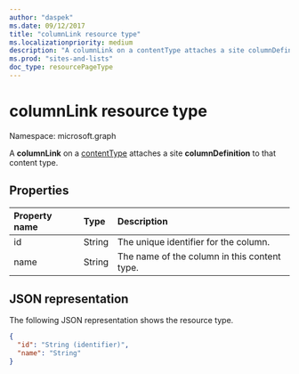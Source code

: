 ```yaml
---
author: "daspek"
ms.date: 09/12/2017
title: "columnLink resource type"
ms.localizationpriority: medium
description: "A columnLink on a contentType attaches a site columnDefinition to that content type."
ms.prod: "sites-and-lists"
doc_type: resourcePageType
---
```


# columnLink resource type

Namespace: microsoft.graph

A **columnLink** on a [contentType][] attaches a site **columnDefinition** to that content type.

[contentType]: contenttype.md

## Properties

| Property name | Type   | Description|
|:--------------|:-------|:----------------------------------------------------|
| id            | String | The unique identifier for the column.|
| name          | String | The name of the column  in this content type.|

## JSON representation

The following JSON representation shows the resource type.
<!-- {
  "blockType": "resource",
  "baseType": "microsoft.graph.entity",
  "@odata.type": "microsoft.graph.columnLink" } -->

```json
{
  "id": "String (identifier)",
  "name": "String"
}
```


<!-- {
  "type": "#page.annotation",
  "description": "",
  "keywords": "",
  "section": "documentation",
  "tocPath": "Resources/ColumnLink"
} -->

